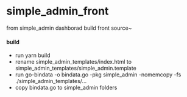 # simple_admin_front
from simple_admin dashborad build  front  source~

#### build
* run yarn build
* rename simple_admin_templates/index.html to simple_admin_templates/simple_admin.template
* run go-bindata -o bindata.go -pkg simple_admin -nomemcopy -fs ./simple_admin_templates/...
* copy bindata.go to simple_admin folders

